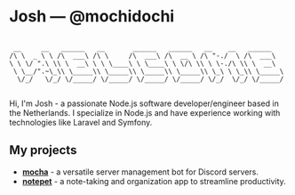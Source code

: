 
# Josh &mdash; @mochidochi 
```

 __     __   ______   __       ______   ______   __    __   ______    
/\ \  _ \ \ /\  ___\ /\ \     /\  ___\ /\  __ \ /\ "-./  \ /\  ___\   
\ \ \/ ".\ \\ \  __\ \ \ \____\ \ \____\ \ \/\ \\ \ \-./\ \\ \  __\   
 \ \__/".~\_\\ \_____\\ \_____\\ \_____\\ \_____\\ \_\ \ \_\\ \_____\ 
  \/_/   \/_/ \/_____/ \/_____/ \/_____/ \/_____/ \/_/  \/_/ \/_____/ 
                                                                      

```

Hi, I'm Josh - a passionate Node.js software developer/engineer based in the Netherlands. I specialize in Node.js and have experience working with technologies like Laravel and Symfony. 


## My projects

- **[mocha](https://github.com/mochidochi/mocha)** - a versatile server management bot for Discord servers.
- **[notepet](https://github.com/mochidochi/notepet)** - a note-taking and organization app to streamline productivity.
